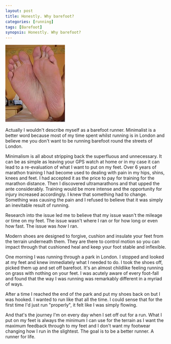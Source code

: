 ```yaml
---
layout: post
title: Honestly. Why barefoot?
categories: [running]
tags: [Barefoot]
synopsis: Honestly. Why barefoot?
---
```

![Barefoot](/running/images/2011-11-13-why-barefoot.jpg)

Actually I wouldn't describe myself as a barefoot runner. Minimalist is a better word because most of my time spent whilst running is in London and believe me you don't want to be running barefoot round the streets of London.

Minimalism is all about stripping back the superfluous and unnecessary. It can be as simple as leaving your GPS watch at home or in my case it can lead to a re-evaluation of what I want to put on my feet. Over 6 years of marathon training I had become used to dealing with pain in my hips, shins, knees and feet. I had accepted it as the price to pay for training for the marathon distance. Then I discovered ultramarathons and that upped the ante considerably. Training would be more intense and the opportunity for injury increased accordingly. I knew that something had to change. Something was causing the pain and I refused to believe that it was simply an inevitable result of running.

Research into the issue led me to believe that my issue wasn't the mileage or time on my feet. The issue wasn't where I ran or for how long or even how fast. The issue was *how* I ran.

Modern shoes are designed to forgive, cushion and insulate your feet from the terrain underneath them. They are there to control motion so you can impact through that cushioned heal and keep your foot stable and inflexible.

One morning I was running through a park in London. I stopped and looked at my feet and knew immediately what I needed to do. I took the shoes off, picked them up and set off barefoot. It's an almost childlike feeling running on grass with nothing on your feet. I was acutely aware of every foot-fall and found that the way I was running was remarkably different in a myriad of ways.

After a time I reached the end of the park and put my shoes back on but I was hooked. I wanted to run like that all the time. I could sense that for the first time I'd just run "properly", it felt like I was simply flowing.

And that's the journey I'm on every day when I set off out for a run. What I put on my feet is always the minimum I can use for the terrain as I want the maximum feedback through to my feet and I don't want my footwear changing how I run in the slightest. The goal is to be a better runner. A runner for life.